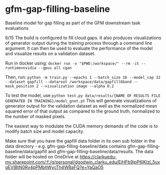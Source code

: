 # gfm-gap-filling-baseline
Baseline model for gap filling as part of the GFM downstream task evaluations

6/15
The build is configured to fill cloud gaps. It also produces visualizations of generator output during the training process through a command line argument. It can then be used to evaluate the performance of the model and visualize results on a validation dataset.

Run in docker using: ```docker run -v "$PWD:/workspace/" --rm -it --runtime=nvidia --gpus all cgan```

Then, run: ```python -m train.py --epochs 1 --batch_size 16 --model_cap 32 --dataset gapfill --dataroot /workspace/data/gapfill6band --mask_position 2 --visualization image --alpha 0.2```

To test the model, use ```python test.py data/results/{NAME OF RESULTS FILE GENERATED IN TRAINING}/model_gnet.pt```
This will generate visualizations of generator output for the validation dataset as well as the normalized mean squared error of that output as compared to the ground truth, normalized to the number of masked pixels.

The easiest way to modulate the CUDA memory demands of the code is to modify batch size and model capacity.

Make sure that you have the gapfill data folder in its own sub folder in the data directory - e.g. gfm-gap-filling-baseline/data contains gfm-gap-filling-baseline/data/gapfill and gfm-gap-filling-baseline/data/results. The data folder will be hosted on OneDrive at https://clarkuedu-my.sharepoint.com/:f:/g/personal/dgodwin_clarku_edu/EiHFb9ipP6lKlzl_5uxgEVIBtN0Rv4pPMbhWycTh4WBaFQ?e=YaQaO5

